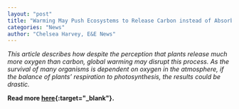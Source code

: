 ```yaml
---
layout: "post"
title: "Warming May Push Ecosystems to Release Carbon instead of Absorbing It"
categories: "News"
author: "Chelsea Harvey, E&E News"
---
```


*This article describes how despite the perception that plants release much more oxygen than carbon, global warming may disrupt this process. As the survival of many organisms is dependent on oxygen in the atmosphere, if the balance of plants’ respiration to photosynthesis, the results could be drastic.*

**Read more [here](https://www.scientificamerican.com/article/warming-may-push-ecosystems-to-release-carbon-instead-of-absorbing-it/){:target="_blank"}.**
